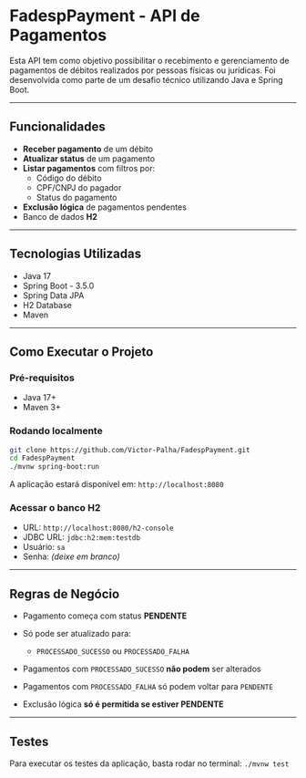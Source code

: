 # FadespPayment - API de Pagamentos

Esta API tem como objetivo possibilitar o recebimento e gerenciamento de pagamentos de débitos realizados por pessoas físicas ou jurídicas. Foi desenvolvida como parte de um desafio técnico utilizando Java e Spring Boot.

---

## Funcionalidades

- **Receber pagamento** de um débito
- **Atualizar status** de um pagamento
-  **Listar pagamentos** com filtros por:
    - Código do débito
    - CPF/CNPJ do pagador
    - Status do pagamento
-  **Exclusão lógica** de pagamentos pendentes
-  Banco de dados **H2**

---

## Tecnologias Utilizadas

- Java 17
- Spring Boot - 3.5.0
- Spring Data JPA
- H2 Database
- Maven

---

## Como Executar o Projeto

### Pré-requisitos

- Java 17+
- Maven 3+

### Rodando localmente

```bash
git clone https://github.com/Victor-Palha/FadespPayment.git
cd FadespPayment
./mvnw spring-boot:run
````

A aplicação estará disponível em: `http://localhost:8080`

### Acessar o banco H2

* URL: `http://localhost:8080/h2-console`
* JDBC URL: `jdbc:h2:mem:testdb`
* Usuário: `sa`
* Senha: *(deixe em branco)*

---

## Regras de Negócio

* Pagamento começa com status **PENDENTE**
* Só pode ser atualizado para:

    * `PROCESSADO_SUCESSO` ou `PROCESSADO_FALHA`
* Pagamentos com `PROCESSADO_SUCESSO` **não podem** ser alterados
* Pagamentos com `PROCESSADO_FALHA` só podem voltar para `PENDENTE`
* Exclusão lógica **só é permitida se estiver PENDENTE**

---

## Testes

Para executar os testes da aplicação, basta rodar no terminal:
`./mvnw test`
